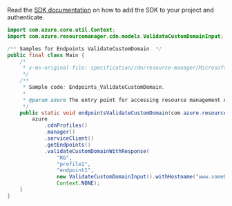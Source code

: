 Read the [SDK documentation](https://github.com/Azure/azure-sdk-for-java/blob/azure-resourcemanager_2.15.0/sdk/resourcemanager/azure-resourcemanager/README.md) on how to add the SDK to your project and authenticate.

```java
import com.azure.core.util.Context;
import com.azure.resourcemanager.cdn.models.ValidateCustomDomainInput;

/** Samples for Endpoints ValidateCustomDomain. */
public final class Main {
    /*
     * x-ms-original-file: specification/cdn/resource-manager/Microsoft.Cdn/stable/2021-06-01/examples/Endpoints_ValidateCustomDomain.json
     */
    /**
     * Sample code: Endpoints_ValidateCustomDomain.
     *
     * @param azure The entry point for accessing resource management APIs in Azure.
     */
    public static void endpointsValidateCustomDomain(com.azure.resourcemanager.AzureResourceManager azure) {
        azure
            .cdnProfiles()
            .manager()
            .serviceClient()
            .getEndpoints()
            .validateCustomDomainWithResponse(
                "RG",
                "profile1",
                "endpoint1",
                new ValidateCustomDomainInput().withHostname("www.someDomain.com"),
                Context.NONE);
    }
}
```
